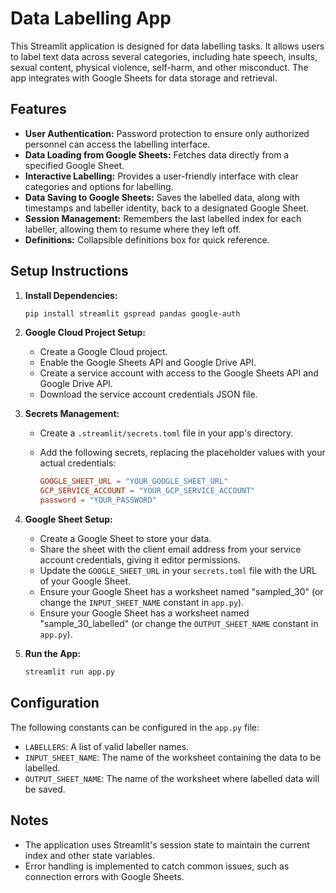 # Data Labelling App

This Streamlit application is designed for data labelling tasks. It allows users to label text data across several categories, including hate speech, insults, sexual content, physical violence, self-harm, and other misconduct.  The app integrates with Google Sheets for data storage and retrieval.

## Features

*   **User Authentication:** Password protection to ensure only authorized personnel can access the labelling interface.
*   **Data Loading from Google Sheets:** Fetches data directly from a specified Google Sheet.
*   **Interactive Labelling:** Provides a user-friendly interface with clear categories and options for labelling.
*   **Data Saving to Google Sheets:** Saves the labelled data, along with timestamps and labeller identity, back to a designated Google Sheet.
*   **Session Management:** Remembers the last labelled index for each labeller, allowing them to resume where they left off.
*   **Definitions:** Collapsible definitions box for quick reference.

## Setup Instructions

1.  **Install Dependencies:**

    ```bash
    pip install streamlit gspread pandas google-auth
    ```

2.  **Google Cloud Project Setup:**

    *   Create a Google Cloud project.
    *   Enable the Google Sheets API and Google Drive API.
    *   Create a service account with access to the Google Sheets API and Google Drive API.
    *   Download the service account credentials JSON file.

3.  **Secrets Management:**

    *   Create a `.streamlit/secrets.toml` file in your app's directory.
    *   Add the following secrets, replacing the placeholder values with your actual credentials:

        ```toml
        GOOGLE_SHEET_URL = "YOUR_GOOGLE_SHEET_URL"
        GCP_SERVICE_ACCOUNT = "YOUR_GCP_SERVICE_ACCOUNT"
        password = "YOUR_PASSWORD"
        ```

4.  **Google Sheet Setup:**

    *   Create a Google Sheet to store your data.
    *   Share the sheet with the client email address from your service account credentials, giving it editor permissions.
    *   Update the `GOOGLE_SHEET_URL` in your `secrets.toml` file with the URL of your Google Sheet.
    *   Ensure your Google Sheet has a worksheet named "sampled\_30" (or change the `INPUT_SHEET_NAME` constant in `app.py`).
    *   Ensure your Google Sheet has a worksheet named "sample\_30\_labelled" (or change the `OUTPUT_SHEET_NAME` constant in `app.py`).

5.  **Run the App:**

    ```bash
    streamlit run app.py
    ```

## Configuration

The following constants can be configured in the `app.py` file:

*   `LABELLERS`: A list of valid labeller names.
*   `INPUT_SHEET_NAME`: The name of the worksheet containing the data to be labelled.
*   `OUTPUT_SHEET_NAME`: The name of the worksheet where labelled data will be saved.

## Notes

*   The application uses Streamlit's session state to maintain the current index and other state variables.
*   Error handling is implemented to catch common issues, such as connection errors with Google Sheets.
